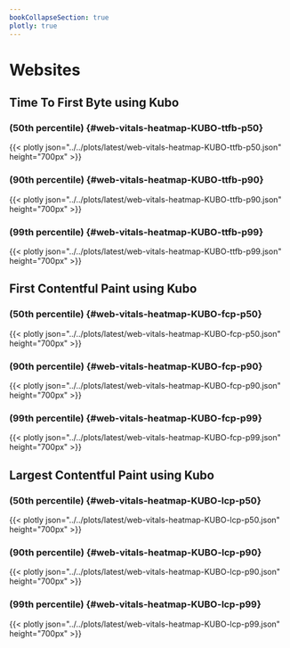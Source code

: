 ```yaml
---
bookCollapseSection: true
plotly: true
---
```


# Websites

## Time To First Byte using Kubo

### (50th percentile) {#web-vitals-heatmap-KUBO-ttfb-p50}

{{< plotly json="../../plots/latest/web-vitals-heatmap-KUBO-ttfb-p50.json" height="700px" >}}

### (90th percentile) {#web-vitals-heatmap-KUBO-ttfb-p90}

{{< plotly json="../../plots/latest/web-vitals-heatmap-KUBO-ttfb-p90.json" height="700px" >}}

### (99th percentile) {#web-vitals-heatmap-KUBO-ttfb-p99}

{{< plotly json="../../plots/latest/web-vitals-heatmap-KUBO-ttfb-p99.json" height="700px" >}}

## First Contentful Paint using Kubo

### (50th percentile) {#web-vitals-heatmap-KUBO-fcp-p50}

{{< plotly json="../../plots/latest/web-vitals-heatmap-KUBO-fcp-p50.json" height="700px" >}}

### (90th percentile) {#web-vitals-heatmap-KUBO-fcp-p90}

{{< plotly json="../../plots/latest/web-vitals-heatmap-KUBO-fcp-p90.json" height="700px" >}}

### (99th percentile) {#web-vitals-heatmap-KUBO-fcp-p99}

{{< plotly json="../../plots/latest/web-vitals-heatmap-KUBO-fcp-p99.json" height="700px" >}}

## Largest Contentful Paint using Kubo

### (50th percentile) {#web-vitals-heatmap-KUBO-lcp-p50}

{{< plotly json="../../plots/latest/web-vitals-heatmap-KUBO-lcp-p50.json" height="700px" >}}

### (90th percentile) {#web-vitals-heatmap-KUBO-lcp-p90}

{{< plotly json="../../plots/latest/web-vitals-heatmap-KUBO-lcp-p90.json" height="700px" >}}

### (99th percentile) {#web-vitals-heatmap-KUBO-lcp-p99}

{{< plotly json="../../plots/latest/web-vitals-heatmap-KUBO-lcp-p99.json" height="700px" >}}